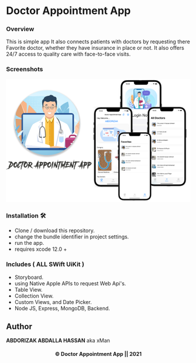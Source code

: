 # Doctor Appointment App

### Overview
This is simple app It also connects patients with doctors by requesting there Favorite doctor, whether they have insurance in place or not. It also offers 24/7 access to quality care with face-to-face visits.

### Screenshots

![Image](img/doc.png)

### Installation 🛠
- Clone / download this repository.
- change the bundle identifier in project settings.
- run the app.
- requires xcode 12.0 +

### Includes ( ALL SWift UiKit )
- Storyboard.
- using Native Apple APIs to request Web Api's.
- Table View.
- Collection View.
- Custom Views, and Date Picker.
- Node JS, Express, MongoDB, Backend.

## Author
**ABDORIZAK ABDALLA HASSAN** aka xMan

<h4 align="center"> © Doctor Appointment App || 2021</h4>
